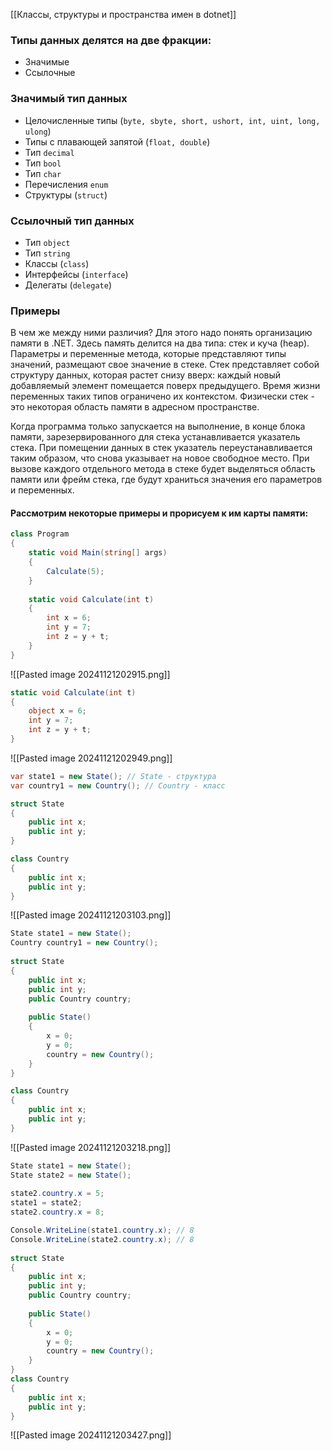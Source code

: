 [[Классы, структуры и пространства имен в dotnet]]

### Типы данных делятся на две фракции:
- Значимые 
- Ссылочные
### Значимый тип данных
- Целочисленные типы (`byte, sbyte, short, ushort, int, uint, long, ulong`)
- Типы с плавающей запятой (`float, double`)
- Тип `decimal`
- Тип `bool`
- Тип `char`
- Перечисления `enum`
- Структуры (`struct`)
### Ссылочный тип данных 
- Тип `object`  
- Тип `string`
- Классы (`class`)
- Интерфейсы (`interface`)
- Делегаты (`delegate`)

### Примеры

В чем же между ними различия? Для этого надо понять организацию памяти в .NET. Здесь память делится на два типа: стек и куча (heap). Параметры и переменные метода, которые представляют типы значений, размещают свое значение в стеке. Стек представляет собой структуру данных, которая растет снизу вверх: каждый новый добавляемый элемент помещается поверх предыдущего. Время жизни переменных таких типов ограничено их контекстом. Физически стек - это некоторая область памяти в адресном пространстве.

Когда программа только запускается на выполнение, в конце блока памяти, зарезервированного для стека устанавливается указатель стека. При помещении данных в стек указатель переустанавливается таким образом, что снова указывает на новое свободное место. При вызове каждого отдельного метода в стеке будет выделяться область памяти или фрейм стека, где будут храниться значения его параметров и переменных.

#### Рассмотрим некоторые примеры и прорисуем к им карты памяти:

``` cs 
class Program
{
    static void Main(string[] args)
    {
        Calculate(5);
    }
    
    static void Calculate(int t)
    {
        int x = 6;
        int y = 7;
        int z = y + t;
    }
}
```
![[Pasted image 20241121202915.png]]


``` cs 
static void Calculate(int t)
{
    object x = 6;
    int y = 7;
    int z = y + t;
}
```

![[Pasted image 20241121202949.png]]


``` cs 
var state1 = new State(); // State - структура
var country1 = new Country(); // Country - класс

struct State
{
    public int x;
    public int y;
}

class Country
{
    public int x;
    public int y;
}
```

![[Pasted image 20241121203103.png]]


``` cs 
State state1 = new State();
Country country1 = new Country();
 
struct State
{
    public int x;
    public int y;
    public Country country;
    
    public State()
    {
        x = 0;
        y = 0;
        country = new Country();
    }
}

class Country
{
    public int x;
    public int y;
}
```

![[Pasted image 20241121203218.png]]


``` cs 
State state1 = new State();
State state2 = new State();
 
state2.country.x = 5;
state1 = state2;
state2.country.x = 8; 

Console.WriteLine(state1.country.x); // 8
Console.WriteLine(state2.country.x); // 8
 
struct State
{
    public int x;
    public int y;
    public Country country;
    
    public State()
    {
        x = 0;
        y = 0;
        country = new Country();
    }
}
class Country
{
    public int x;
    public int y;
}
```

![[Pasted image 20241121203427.png]]

